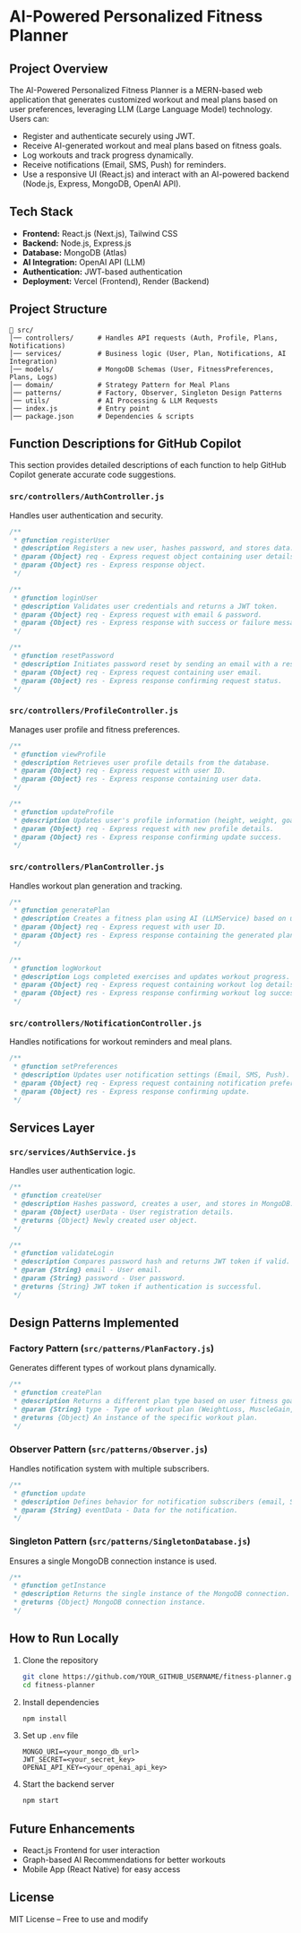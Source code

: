 # AI-Powered Personalized Fitness Planner

## Project Overview

The AI-Powered Personalized Fitness Planner is a MERN-based web application that generates customized workout and meal plans based on user preferences, leveraging LLM (Large Language Model) technology. Users can:

- Register and authenticate securely using JWT.
- Receive AI-generated workout and meal plans based on fitness goals.
- Log workouts and track progress dynamically.
- Receive notifications (Email, SMS, Push) for reminders.
- Use a responsive UI (React.js) and interact with an AI-powered backend (Node.js, Express, MongoDB, OpenAI API).

## Tech Stack

- **Frontend:** React.js (Next.js), Tailwind CSS
- **Backend:** Node.js, Express.js
- **Database:** MongoDB (Atlas)
- **AI Integration:** OpenAI API (LLM)
- **Authentication:** JWT-based authentication
- **Deployment:** Vercel (Frontend), Render (Backend)

## Project Structure

```
📂 src/
│── controllers/      # Handles API requests (Auth, Profile, Plans, Notifications)
│── services/         # Business logic (User, Plan, Notifications, AI Integration)
│── models/           # MongoDB Schemas (User, FitnessPreferences, Plans, Logs)
│── domain/           # Strategy Pattern for Meal Plans
│── patterns/         # Factory, Observer, Singleton Design Patterns
│── utils/            # AI Processing & LLM Requests
│── index.js          # Entry point
│── package.json      # Dependencies & scripts
```

## Function Descriptions for GitHub Copilot

This section provides detailed descriptions of each function to help GitHub Copilot generate accurate code suggestions.

### `src/controllers/AuthController.js`

Handles user authentication and security.

```js
/**
 * @function registerUser
 * @description Registers a new user, hashes password, and stores data.
 * @param {Object} req - Express request object containing user details.
 * @param {Object} res - Express response object.
 */
```

```js
/**
 * @function loginUser
 * @description Validates user credentials and returns a JWT token.
 * @param {Object} req - Express request with email & password.
 * @param {Object} res - Express response with success or failure message.
 */
```

```js
/**
 * @function resetPassword
 * @description Initiates password reset by sending an email with a reset link.
 * @param {Object} req - Express request containing user email.
 * @param {Object} res - Express response confirming request status.
 */
```

### `src/controllers/ProfileController.js`

Manages user profile and fitness preferences.

```js
/**
 * @function viewProfile
 * @description Retrieves user profile details from the database.
 * @param {Object} req - Express request with user ID.
 * @param {Object} res - Express response containing user data.
 */
```

```js
/**
 * @function updateProfile
 * @description Updates user's profile information (height, weight, goal, diet).
 * @param {Object} req - Express request with new profile details.
 * @param {Object} res - Express response confirming update success.
 */
```

### `src/controllers/PlanController.js`

Handles workout plan generation and tracking.

```js
/**
 * @function generatePlan
 * @description Creates a fitness plan using AI (LLMService) based on user data.
 * @param {Object} req - Express request with user ID.
 * @param {Object} res - Express response containing the generated plan.
 */
```

```js
/**
 * @function logWorkout
 * @description Logs completed exercises and updates workout progress.
 * @param {Object} req - Express request containing workout log details.
 * @param {Object} res - Express response confirming workout log success.
 */
```

### `src/controllers/NotificationController.js`

Handles notifications for workout reminders and meal plans.

```js
/**
 * @function setPreferences
 * @description Updates user notification settings (Email, SMS, Push).
 * @param {Object} req - Express request containing notification preferences.
 * @param {Object} res - Express response confirming update.
 */
```

## Services Layer

### `src/services/AuthService.js`

Handles user authentication logic.

```js
/**
 * @function createUser
 * @description Hashes password, creates a user, and stores in MongoDB.
 * @param {Object} userData - User registration details.
 * @returns {Object} Newly created user object.
 */
```

```js
/**
 * @function validateLogin
 * @description Compares password hash and returns JWT token if valid.
 * @param {String} email - User email.
 * @param {String} password - User password.
 * @returns {String} JWT token if authentication is successful.
 */
```

## Design Patterns Implemented

### Factory Pattern (`src/patterns/PlanFactory.js`)

Generates different types of workout plans dynamically.

```js
/**
 * @function createPlan
 * @description Returns a different plan type based on user fitness goal.
 * @param {String} type - Type of workout plan (WeightLoss, MuscleGain, etc.).
 * @returns {Object} An instance of the specific workout plan.
 */
```

### Observer Pattern (`src/patterns/Observer.js`)

Handles notification system with multiple subscribers.

```js
/**
 * @function update
 * @description Defines behavior for notification subscribers (email, SMS).
 * @param {String} eventData - Data for the notification.
 */
```

### Singleton Pattern (`src/patterns/SingletonDatabase.js`)

Ensures a single MongoDB connection instance is used.

```js
/**
 * @function getInstance
 * @description Returns the single instance of the MongoDB connection.
 * @returns {Object} MongoDB connection instance.
 */
```

## How to Run Locally

1. Clone the repository
   ```sh
   git clone https://github.com/YOUR_GITHUB_USERNAME/fitness-planner.git
   cd fitness-planner
   ```
2. Install dependencies
   ```sh
   npm install
   ```
3. Set up `.env` file
   ```
   MONGO_URI=<your_mongo_db_url>
   JWT_SECRET=<your_secret_key>
   OPENAI_API_KEY=<your_openai_api_key>
   ```
4. Start the backend server
   ```sh
   npm start
   ```

## Future Enhancements

- React.js Frontend for user interaction
- Graph-based AI Recommendations for better workouts
- Mobile App (React Native) for easy access

## License

MIT License – Free to use and modify

